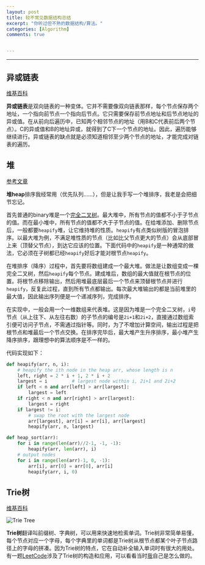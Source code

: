 ```yaml
---
layout: post
title: 较不常见数据结构总结
excerpt: "你听过但不熟的数据结构/算法。"
categories: [Algorithm]
comments: true


---
```


---

## 异或链表

[维基百科]([https://zh.wikipedia.org/wiki/%E5%BC%82%E6%88%96%E9%93%BE%E8%A1%A8](https://zh.wikipedia.org/wiki/异或链表))

**异或链表**是双向链表的一种变体。它并不需要像双向链表那样，每个节点保存两个地址，一个指向前节点一个指向后节点。它只需要保存前节点地址和后节点地址的异或值。在从前向后遍历中，已知两个相邻节点的地址（用B和C代表前后两个节点）。C的异或值和B的地址异或，就得到了C下一个节点的地址。因此，遍历能够继续进行。异或链表的缺点就是必须知道相邻至少两个节点的地址，才能完成对链表的遍历。



## 堆

[参考文章](<https://www.geeksforgeeks.org/heap-sort/>)

**堆heap**排序我经常用（优先队列……），但是让我手写一个堆排序，我老是会把细节忘记。

首先普通的binary堆是一个[完全二叉树](<https://en.wikipedia.org/wiki/Binary_tree#Types_of_binary_trees>)。最大堆中，所有节点的值都不小于子节点的值。而在最小堆中，所有节点的值都不大于子节点的值。在给堆添加、删除节点后，一般都要`heapify`堆，让它维持堆的性质。`heapify`有点类似树版的冒泡排序。以最大堆为例，不满足堆性质的节点（比如比父节点更大的节点）会从底部冒上来（顶替父节点），到达它应该的位置。下面代码中的`heapify`是一种通常的做法，它必须在子树都已经`heapify`好后才能对根节点`heapify`。

在堆排序（降序）过程中，首先要将数组建成一个最大堆。做法是让数组变成一棵完全二叉树，然后`heapify`每个节点。建成堆后，数组的最大值就在根节点的位置。将根节点移除输出，然后用堆最底层最后一个节点来顶替根节点并进行`heapify`，反复此过程，直到所有节点都输出。每次最大堆输出的都是当前堆里的最大值，因此输出序列便是一个递减序列，完成排序。

在实现中，一般会用一个一维数组来代表堆。这是因为堆是一个完全二叉树，`i`号节点（从上往下、从左往右数）的子节点的编号是`2i+1`和`2i+2`，直接通过数组索引便可访问子节点，不需通过指针等。同时，为了不增加计算空间，输出过程是把根节点和堆最后一个节点交换。在排序完毕后，最大堆产生升序排序，最小堆产生降序排序，跟理想中的算法顺序是不一样的。

代码实现如下：

```python
def heapify(arr, n, i):
    # heapify the ith node in the heap arr, whose length is n
    left, right = 2 * i + 1, 2 * i + 2
    largest = i         # largest node within i, 2i+1 and 2i+2
    if left < n and arr[left] > arr[largest]:
        largest = left
    if right < n and arr[right] > arr[largest]:
        largest = right
    if largest != i:
        # swap the root with the largest node
        arr[largest], arr[i] = arr[i], arr[largest]
        heapify(arr, n, largest)

def heap_sort(arr):
    for i in range(len(arr)//2-1, -1, -1):
        heapify(arr, len(arr), i)
    # output nodes
    for i in range(len(arr)-1, 0, -1):
        arr[i], arr[0] = arr[0], arr[i]
        heapify(arr, i, 0)
```



## Trie树

[维基百科](https://zh.wikipedia.org/wiki/Trie)

![Trie Tree](https://two2er.github.io/img/unusual_algo/trie_tree.png)

**Trie树**翻译叫前缀树、字典树，可以用来快速地检索单词。Trie树非常简单易懂，每个节点对应一个字母，每个字典里的单词都是Trie树从根节点都某个叶子节点路径上的字母的拼凑。因为Trie树的特点，它在自动补全输入单词时有很大的用处。有一题[LeetCode](<https://leetcode.com/problems/stream-of-characters/>)涉及了Trie树的构造和应用，可以看看当时[我](https://leetcode.com/problems/stream-of-characters/discuss/379232/Python-Trie-Tree.-easy-to-understand)自己是怎么做的。



